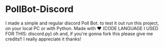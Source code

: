 # PollBot-Discord
I made a simple and regular discord Poll Bot. to test it out  run this project, on your local PC or with Python. Made with ♥  (CODE LANGUAGE I USED FOR THIS: discord.py) oh and, if you're gonna fork this please give me credits!! I really appreciate it thanks!
